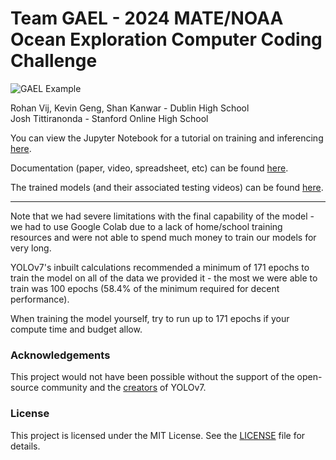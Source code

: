 # Team GAEL - 2024 MATE/NOAA Ocean Exploration Computer Coding Challenge


![GAEL Example](static/demo.gif)

Rohan Vij, Kevin Geng, Shan Kanwar - Dublin High School<br>
Josh Tittiranonda - Stanford Online High School

You can view the Jupyter Notebook for a tutorial on training and inferencing [here](training_and_inference.ipynb).

Documentation (paper, video, spreadsheet, etc) can be found [here](https://drive.google.com/drive/folders/13_QLQmkHtv_PdvRZbzdH0UySW4L2YAw1?usp=sharing).

The trained models (and their associated testing videos) can be found [here](https://drive.google.com/drive/folders/1unqygoG7jHg0SykfKAocx0J4j3OFKjz3?usp=sharing).

<hr>

Note that we had severe limitations with the final capability of the model - we had to use Google Colab due to a lack of home/school training resources and were not able to spend much money to train our models for very long.

YOLOv7's inbuilt calculations recommended a minimum of 171 epochs to train the model on all of the data we provided it - the most we were able to train was 100 epochs (58.4% of the minimum required for decent performance).

When training the model yourself, try to run up to 171 epochs if your compute time and budget allow.

### Acknowledgements
This project would not have been possible without the support of the open-source community and the [creators](https://ieeexplore.ieee.org/document/10204762/authors#authors) of YOLOv7.

### License
This project is licensed under the MIT License. See the [LICENSE](/LICENSE.txt) file for details.
